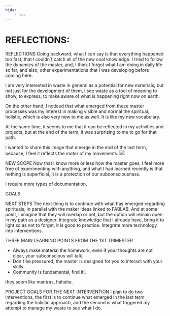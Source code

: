 ```yaml
---
hide:
    - toc
---
```


# REFLECTIONS: 

REFLECTIONS
Going backward, what I can say is that everything happened too fast, that I couldn´t catch all of the new cool knowledge. I tried to follow the dynamics of the master, and, I think I forgot what I am doing in daily life so far, and also, other experimentations that I was developing before coming here.

I am very interested in waste in general as a potential for new materials; but not just for the development of them, I see waste as a tool of meaning to show, to express, to make aware of what is happening right now on earth.

On the other hand, I noticed that what emerged from these master processes was my interest in making visible and normal the spiritual, holistic, which is also very new to me as well. It is like my new vocabulary.

At the same time, it seems to me that it can be reflected in my activities and projects, but at the end of the term, it was surprising to me to go for that path.

I wanted to share this image that emerge in the end of the last term, because, I feel it reflects the motor of my movements.
![](../images/4/0.jpg)


NEW SCOPE
Now that I know more or less how the master goes, I feel more free of experimenting with anything, and what I had learned recently is that nothing is superficial, it is a protection of our subconsciousness.

I require more types of documentation.

GOALS

NEXT STEPS
The next thing is to continue with what has emerged regarding spirituals, in parallel with the maker ideas linked to FABLAB. And at some point, I imagine that they will overlap or not, but the option will remain open in my path as a designer. Integrate knowledge that I already have, bring it to light so as not to forget, it is good to practice. Integrate more technology into interventions.


THREE MAIN LEARNING POINTS FROM THE 1ST TRIMESTER
- Always make material the homework, even if your thoughts are not clear, your subconscious will talk.
- Don´t be pressured, the master is designed for you to interact with your skills.
- Community is fundamental, find it!.

they seem like mantras, hahaha.

PROJECT GOALS FOR THE NEXT INTERVENTION
I plan to do two interventions, the first is to continue what emerged in the last term regarding the holistic approach, and the second is what triggered my attempt to manage my waste to see what I do.



